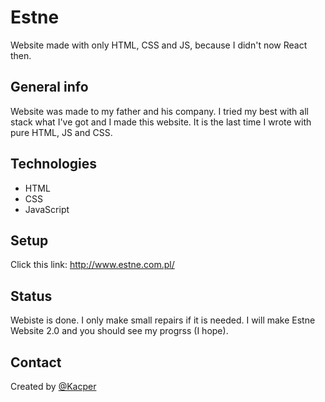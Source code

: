 # Estne
Website made with only HTML, CSS and JS, because I didn't now React then.

## General info
Website was made to my father and his company. I tried my best with all stack what I've got and I made this website. It is the last time I wrote with pure HTML, JS and CSS. 

## Technologies
* HTML
* CSS
* JavaScript

## Setup
Click this link: http://www.estne.com.pl/

## Status
Webiste is done. I only make small repairs if it is needed. I will make Estne Website 2.0 and you should see my progrss (I hope).

## Contact
Created by [@Kacper](https://superkacper4.github.io/portfolio-react/)
